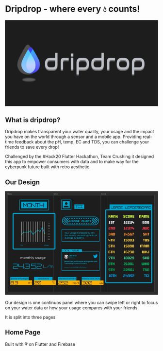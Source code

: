 # Dripdrop - where every 💧 counts!

![1](/assets/logo.png)

## What is dripdrop?

Dripdrop makes transparent your water quality, your usage and the impact you have on the world through a sensor and a  mobile app. Providing real-time feedback about the pH, temp, EC and TDS, you can challenge your friends to save every drop!

Challenged by the #Hack20 Flutter Hackathon, Team Crushing it designed this app to empower consumers with data and to make way for the cyberpunk future built with retro aesthetic. 

## Our Design

![2](/assets/presentation.png)

Our design is one continuos panel where you can swipe left or right to focus on your water data or how your usage compares with your friends. 

It is split into three pages

## Home Page





Built with 💗 on Flutter and Firebase
